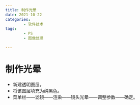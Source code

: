 ```yaml
---
title: 制作光晕
date: 2021-10-22
categories:
        - 软件技术
tags:
        - PS
        - 图像处理

---
```


# 制作光晕

- 新建透明图层。
- 将该图层填充为纯黑色。
- 菜单栏——滤镜——渲染——镜头光晕——调整参数——确定。
